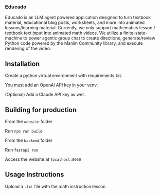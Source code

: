 ### Educado

Educado is an LLM agent powered application designed to turn textbook material, educational blog posts, worksheets, and more into animated lessons/learning material. Currently, we only support mathematics lesson / textbook text input into animated math videos. We utilize a finite-state-machine to power agentic group chat to create directions, generate/review Python code powered by the Manim Community library, and execute rendering of the video.

## Installation
Create a python virtual environment with requirements.txt.

You must add an OpenAI API key in your venv.

(Optional) Add a Claude API key as well.

## Building for production

From the `website` folder

Run `npm run build`

From the `backend` folder

Run `fastapi run`

Access the website at `localhost:8000`

## Usage Instructions

Upload a `.txt` file with the math instruction lesson.